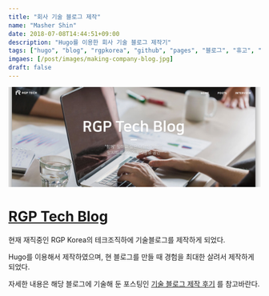 ```yaml
---
title: "회사 기술 블로그 제작"
name: "Masher Shin"
date: 2018-07-08T14:44:51+09:00
description: "Hugo를 이용한 회사 기술 블로그 제작기"
tags: ["hugo", "blog", "rgpkorea", "github", "pages", "블로그", "휴고", "요기요", "배달통"]
imgaes: [/post/images/making-company-blog.jpg]
draft: false
---
```


![rgpkorea_blog]

# [RGP Tech Blog](https://rgpkorea.github.io)

현재 재직중인 RGP Korea의 테크조직하에 기술블로그를 제작하게 되었다.

Hugo를 이용해서 제작하였으며, 현 블로그를 만들 때 경험을 최대한 살려서 제작하게 되었다.

자세한 내용은 해당 블로그에 기술해 둔 포스팅인 [기술 블로그 제작 후기](https://rgpkorea.github.io/posts/blog-making-review/) 를 참고바란다.

[rgpkorea_blog]: /post/images/making-company-blog.jpg
